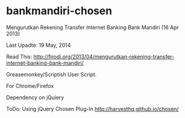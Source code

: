 bankmandiri-chosen
==================

Mengurutkan Rekening Transfer Internet Banking Bank Mandiri (16 Apr 2013)

Last Upadte: 19 May, 2014

Read This: <http://firodj.org/2013/04/mengurutkan-rekening-transfer-internet-banking-bank-mandiri/>

Greasemonkey/Scriptish User Script.

For Chrome/Firefox

Dependency on jQuiery

ToDo: Using jQuery Chosen Plug-In <http://harvesthq.github.io/chosen/>

